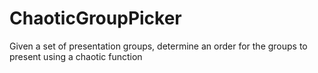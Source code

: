 # ChaoticGroupPicker
Given a set of presentation groups, determine an order for the groups to present using a chaotic function
